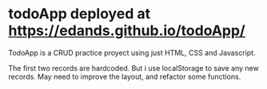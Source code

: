 # todoApp deployed at https://edands.github.io/todoApp/
TodoApp is a CRUD practice proyect using just HTML, CSS and Javascript.

The first two records are hardcoded. But i use localStorage to save any new records.
May need to improve the layout, and refactor some functions.
